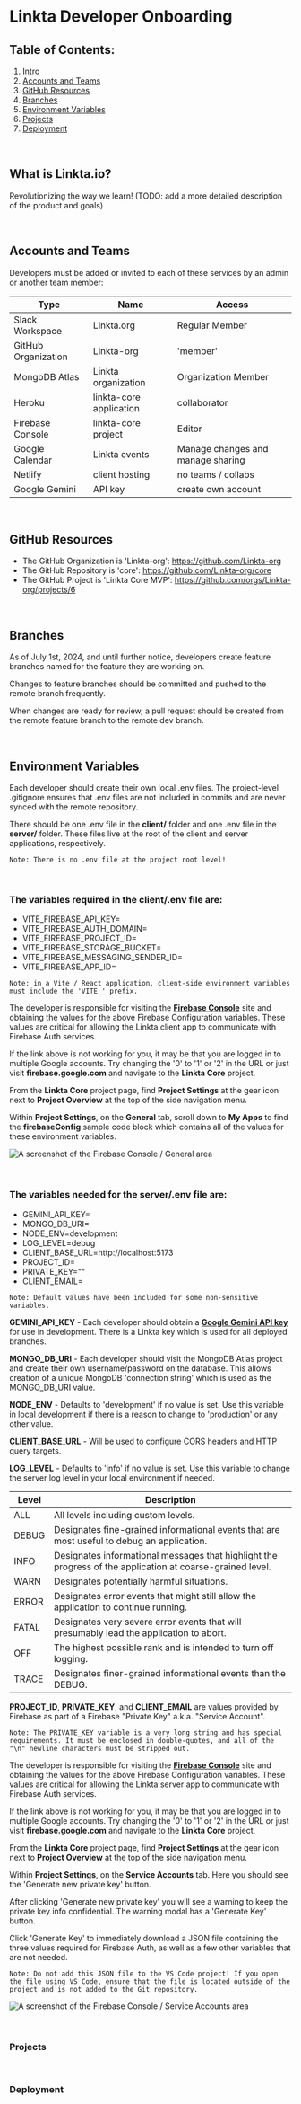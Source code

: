 # Linkta Developer Onboarding

## Table of Contents:
1. [Intro](#what-is-linktaio)
2. [Accounts and Teams](#accounts-and-teams)
3. [GitHub Resources](#github-resources)
4. [Branches](#branches)
5. [Environment Variables](#environment-variables)
6. [Projects](#projects)
7. [Deployment](#deployment)

<br>

## What is Linkta.io?
Revolutionizing the way we learn! (TODO: add a more detailed description of the product and goals)

<br>

## Accounts and Teams
Developers must be added or invited to each of these services by an admin or another team member:

| Type                | Name                    | Access                            |
|---------------------|-------------------------|-----------------------------------|
| Slack Workspace     | Linkta.org              | Regular Member                    |
| GitHub Organization | Linkta-org              | 'member'                          |
| MongoDB Atlas       | Linkta organization     | Organization Member               |
| Heroku              | linkta-core application | collaborator                      |
| Firebase Console    | linkta-core project     | Editor                            |
| Google Calendar     | Linkta events           | Manage changes and manage sharing |
| Netlify             | client hosting          | no teams / collabs                |
| Google Gemini       | API key                 | create own account                |

<br>

## GitHub Resources
- The GitHub Organization is 'Linkta-org': https://github.com/Linkta-org
- The GitHub Repository is 'core': https://github.com/Linkta-org/core
- The GitHub Project is 'Linkta Core MVP': https://github.com/orgs/Linkta-org/projects/6

<br>

## Branches
As of July 1st, 2024, and until further notice, developers create feature branches named for the feature they are working on.

Changes to feature branches should be committed and pushed to the remote branch frequently.

When changes are ready for review, a pull request should be created from the remote feature branch to the remote dev branch.

<br>

## Environment Variables
Each developer should create their own local .env files. The project-level .gitignore ensures that .env files are not included in commits and are never synced with the remote repository.

There should be one .env file in the **client/** folder and one .env file in the **server/** folder. These files live at the root of the client and server applications, respectively.

```
Note: There is no .env file at the project root level!
```

<br>

### The variables required in the **client/.env** file are:
- VITE_FIREBASE_API_KEY=
- VITE_FIREBASE_AUTH_DOMAIN=
- VITE_FIREBASE_PROJECT_ID=
- VITE_FIREBASE_STORAGE_BUCKET=
- VITE_FIREBASE_MESSAGING_SENDER_ID=
- VITE_FIREBASE_APP_ID=
```
Note: in a Vite / React application, client-side environment variables must include the 'VITE_' prefix.
```
The developer is responsible for visiting the [**Firebase Console**](https://console.firebase.google.com/u/0/project/linkta-core/overview) site and obtaining the values for the above Firebase Configuration variables. These values are critical for allowing the Linkta client app to communicate with Firebase Auth services.

If the link above is not working for you, it may be that you are logged in to multiple Google accounts. Try changing the '0' to '1' or '2' in the URL or just visit **firebase.google.com** and navigate to the **Linkta Core** project.

From the **Linkta Core** project page, find **Project Settings** at the gear icon next to **Project Overview** at the top of the side navigation menu.

Within **Project Settings**, on the **General** tab, scroll down to **My Apps** to find the **firebaseConfig** sample code block which contains all of the values for these environment variables.

![A screenshot of the Firebase Console / General area](https://github.com/Linkta-org/core/blob/b98fd7fc93e1ba969b733bde560f8932b3df8257/.github/docs/assets/screenshot-firebase-config.png)

<br>

### The variables needed for the **server/.env** file are:
- GEMINI_API_KEY=
- MONGO_DB_URI=
- NODE_ENV=development
- LOG_LEVEL=debug
- CLIENT_BASE_URL=http://localhost:5173
- PROJECT_ID=
- PRIVATE_KEY=""
- CLIENT_EMAIL=
```
Note: Default values have been included for some non-sensitive variables.
```

**GEMINI_API_KEY** - Each developer should obtain a [**Google Gemini API key**](https://ai.google.dev/gemini-api/docs/api-key) for use in development. There is a Linkta key which is used for all deployed branches.

**MONGO_DB_URI** - Each developer should visit the MongoDB Atlas project and create their own username/password on the database. This allows creation of a unique MongoDB 'connection string' which is used as the MONGO_DB_URI value.

**NODE_ENV** - Defaults to 'development' if no value is set. Use this variable in local development if there is a reason to change to 'production' or any other value.

**CLIENT_BASE_URL** - Will be used to configure CORS headers and HTTP query targets.

**LOG_LEVEL** - Defaults to 'info' if no value is set. Use this variable to change the server log level in your local environment if needed.

| Level |	Description                                                                                               |
|-------|-----------------------------------------------------------------------------------------------------------|
| ALL   |	All levels including custom levels.                                                                       |
| DEBUG |	Designates fine-grained informational events that are most useful to debug an application.                |
| INFO  |	Designates informational messages that highlight the progress of the application at coarse-grained level. |
| WARN  |	Designates potentially harmful situations.                                                                |
| ERROR |	Designates error events that might still allow the application to continue running.                       |
| FATAL |	Designates very severe error events that will presumably lead the application to abort.                   |
| OFF   |	The highest possible rank and is intended to turn off logging.                                            |
| TRACE |	Designates finer-grained informational events than the DEBUG.                                             |

**PROJECT_ID**, **PRIVATE_KEY**, and **CLIENT_EMAIL** are values provided by Firebase as part of a Firebase "Private Key" a.k.a. "Service Account".

```
Note: The PRIVATE_KEY variable is a very long string and has special requirements. It must be enclosed in double-quotes, and all of the "\n" newline characters must be stripped out.
```

The developer is responsible for visiting the [**Firebase Console**](https://console.firebase.google.com/u/0/project/linkta-core/overview) site and obtaining the values for the above Firebase Configuration variables. These values are critical for allowing the Linkta server app to communicate with Firebase Auth services.

If the link above is not working for you, it may be that you are logged in to multiple Google accounts. Try changing the '0' to '1' or '2' in the URL or just visit **firebase.google.com** and navigate to the **Linkta Core** project.

From the **Linkta Core** project page, find **Project Settings** at the gear icon next to **Project Overview** at the top of the side navigation menu.

Within **Project Settings**, on the **Service Accounts** tab. Here you should see the 'Generate new private key' button.

After clicking 'Generate new private key' you will see a warning to keep the private key info confidential. The warning modal has a 'Generate Key' button.

Click 'Generate Key' to immediately download a JSON file containing the three values required for Firebase Auth, as well as a few other variables that are not needed.

```
Note: Do not add this JSON file to the VS Code project! If you open the file using VS Code, ensure that the file is located outside of the project and is not added to the Git repository.
```

![A screenshot of the Firebase Console / Service Accounts area](https://github.com/Linkta-org/core/blob/b98fd7fc93e1ba969b733bde560f8932b3df8257/.github/docs/assets/screenshot-firebase-key.png)

<br>

### Projects


<br>

### Deployment



